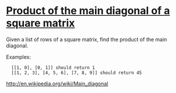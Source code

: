 # [Product of the main diagonal of a square matrix](https://www.codewars.com/kata/product-of-the-main-diagonal-of-a-square-matrix "https://www.codewars.com/kata/551204b7509063d9ba000b45")

Given a list of rows of a square matrix, find the product of the main diagonal.

Examples:

```
  [[1, 0], [0, 1]] should return 1
  [[1, 2, 3], [4, 5, 6], [7, 8, 9]] should return 45
```

http://en.wikipedia.org/wiki/Main_diagonal